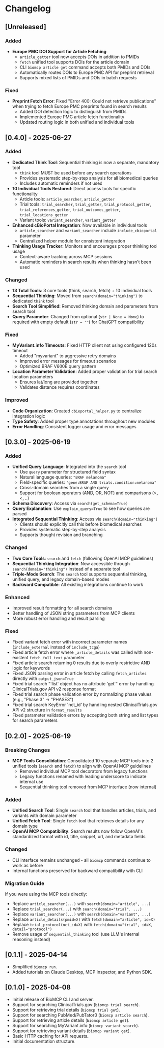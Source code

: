 # Changelog

## [Unreleased]

### Added

- **Europe PMC DOI Support for Article Fetching**:
  - `article_getter` tool now accepts DOIs in addition to PMIDs
  - `fetch` unified tool supports DOIs for the article domain
  - CLI `biomcp article get` command accepts both PMIDs and DOIs
  - Automatically routes DOIs to Europe PMC API for preprint retrieval
  - Supports mixed lists of PMIDs and DOIs in batch requests

### Fixed

- **Preprint Fetch Error**: Fixed "Error 400: Could not retrieve publications" when trying to fetch Europe PMC preprints found in search results
  - Added DOI detection logic to distinguish from PMIDs
  - Implemented Europe PMC article fetch functionality
  - Updated routing logic in both unified and individual tools

## [0.4.0] - 2025-06-27

### Added

- **Dedicated Think Tool**: Sequential thinking is now a separate, mandatory tool
  - `think` tool MUST be used before any search operations
  - Provides systematic step-by-step analysis for all biomedical queries
  - Includes automatic reminders if not used
- **10 Individual Tools Restored**: Direct access tools for specific functionality
  - Article tools: `article_searcher`, `article_getter`
  - Trial tools: `trial_searcher`, `trial_getter`, `trial_protocol_getter`, `trial_references_getter`, `trial_outcomes_getter`, `trial_locations_getter`
  - Variant tools: `variant_searcher`, `variant_getter`
- **Enhanced cBioPortal Integration**: Now available in individual tools
  - `article_searcher` and `variant_searcher` include `include_cbioportal` parameter
  - Centralized helper module for consistent integration
- **Thinking Usage Tracker**: Monitors and encourages proper thinking tool usage
  - Context-aware tracking across MCP sessions
  - Automatic reminders in search results when thinking hasn't been used

### Changed

- **13 Total Tools**: 3 core tools (think, search, fetch) + 10 individual tools
- **Sequential Thinking**: Moved from `search(domain="thinking")` to dedicated `think` tool
- **Search Tool Simplified**: Removed thinking domain and parameters from search tool
- **Query Parameter**: Changed from optional (`str | None = None`) to required with empty default (`str = ""`) for ChatGPT compatibility

### Fixed

- **MyVariant.info Timeouts**: Fixed HTTP client not using configured 120s timeout
  - Added "myvariant" to aggressive retry domains
  - Improved error messages for timeout scenarios
  - Optimized BRAF V600E query pattern
- **Location Parameter Validation**: Added proper validation for trial search location parameters
  - Ensures lat/long are provided together
  - Validates distance requires coordinates

### Improved

- **Code Organization**: Created `cbioportal_helper.py` to centralize integration logic
- **Type Safety**: Added proper type annotations throughout new modules
- **Error Handling**: Consistent logger usage and error messages

## [0.3.0] - 2025-06-19

### Added

- **Unified Query Language**: Integrated into the `search` tool
  - Use `query` parameter for structured field syntax
  - Natural language queries: `"BRAF melanoma"`
  - Field-specific queries: `"gene:BRAF AND trials.condition:melanoma"`
  - Cross-domain searches from a single query
  - Support for boolean operators (AND, OR, NOT) and comparisons (>, <, ..)
- **Schema Discovery**: Access via `search(get_schema=True)`
- **Query Explanation**: Use `explain_query=True` to see how queries are parsed
- **Integrated Sequential Thinking**: Access via `search(domain="thinking")`
  - Clients should explicitly call this before biomedical searches
  - Provides systematic step-by-step analysis
  - Supports thought revision and branching

### Changed

- **Two Core Tools**: `search` and `fetch` (following OpenAI MCP guidelines)
- **Sequential Thinking Integration**: Now accessible through `search(domain="thinking")` instead of a separate tool
- **Triple-Mode Search**: The `search` tool supports sequential thinking, unified query, and legacy domain-based modes
- **Backward Compatible**: All existing integrations continue to work

### Enhanced

- Improved result formatting for all search domains
- Better handling of JSON string parameters from MCP clients
- More robust error handling and result parsing

### Fixed

- Fixed variant fetch error with incorrect parameter names (`include_external` instead of `include_tcga`)
- Fixed article fetch error where `_article_details` was called with non-existent `fetch_full_text` parameter
- Fixed article search returning 0 results due to overly restrictive AND logic for keywords
- Fixed JSON parsing error in article fetch by calling `fetch_articles` directly with `output_json=True`
- Fixed trial search "'list' object has no attribute 'get'" error by handling ClinicalTrials.gov API v2 response format
- Fixed trial search phase validation error by normalizing phase values (e.g., "Phase 3" → "PHASE3")
- Fixed trial search KeyError 'nct_id' by handling nested ClinicalTrials.gov API v2 structure in `format_results`
- Fixed parameter validation errors by accepting both string and list types for search parameters

## [0.2.0] - 2025-06-19

### Breaking Changes

- **MCP Tools Consolidation**: Consolidated 10 separate MCP tools into 2 unified tools (`search` and `fetch`) to align with OpenAI MCP guidelines
  - Removed individual MCP tool decorators from legacy functions
  - Legacy functions renamed with leading underscore to indicate internal use
  - Sequential thinking tool removed from MCP interface (now internal)

### Added

- **Unified Search Tool**: Single `search` tool that handles articles, trials, and variants with domain parameter
- **Unified Fetch Tool**: Single `fetch` tool that retrieves details for any domain type
- **OpenAI MCP Compatibility**: Search results now follow OpenAI's standardized format with id, title, snippet, url, and metadata fields

### Changed

- CLI interface remains unchanged - all `biomcp` commands continue to work as before
- Internal functions preserved for backward compatibility with CLI

### Migration Guide

If you were using the MCP tools directly:

- Replace `article_searcher(...)` with `search(domain="article", ...)`
- Replace `trial_searcher(...)` with `search(domain="trial", ...)`
- Replace `variant_searcher(...)` with `search(domain="variant", ...)`
- Replace `article_details(pmid=X)` with `fetch(domain="article", id=X)`
- Replace `trial_protocol(nct_id=X)` with `fetch(domain="trial", id=X, detail="protocol")`
- Remove usage of `sequential_thinking` tool (use LLM's internal reasoning instead)

## [0.1.1] - 2025-04-14

- Simplified `biomcp run`.
- Added tutorials on Claude Desktop, MCP Inspector, and Python SDK.

## [0.1.0] - 2025-04-08

- Initial release of BioMCP CLI and server.
- Support for searching ClinicalTrials.gov (`biomcp trial search`).
- Support for retrieving trial details (`biomcp trial get`).
- Support for searching PubMed/PubTator3 (`biomcp article search`).
- Support for retrieving article details (`biomcp article get`).
- Support for searching MyVariant.info (`biomcp variant search`).
- Support for retrieving variant details (`biomcp variant get`).
- Basic HTTP caching for API requests.
- Initial documentation structure.
